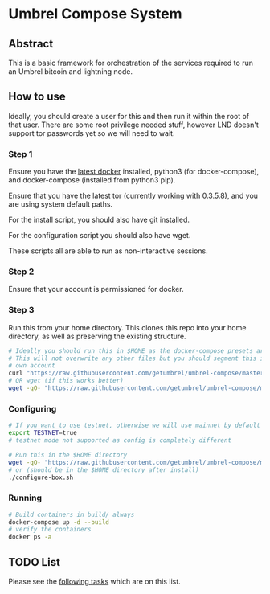 # Umbrel Compose System

## Abstract

This is a basic framework for orchestration of the services required to run an Umbrel bitcoin and lightning node.

## How to use

Ideally, you should create a user for this and then run it within the root of that user. There are some root privilege needed stuff, however LND doesn't support tor passwords yet so we will need to wait.

### Step 1

Ensure you have the [latest docker](https://docs.docker.com/install/linux/docker-ce/ubuntu/) installed, python3 (for docker-compose), and docker-compose (installed from python3 pip).

Ensure that you have the latest tor (currently working with 0.3.5.8), and you are using system default paths.

For the install script, you should also have git installed.

For the configuration script you should also have wget.

These scripts all are able to run as non-interactive sessions.

### Step 2

Ensure that your account is permissioned for docker.

### Step 3

Run this from your home directory. This clones this repo into your home directory, as well as preserving the existing structure.

```bash
# Ideally you should run this in $HOME as the docker-compose presets are in home
# This will not overwrite any other files but you should segment this in its 
# own account
curl "https://raw.githubusercontent.com/getumbrel/umbrel-compose/master/install-box.sh" | sh
# OR wget (if this works better)
wget -qO- "https://raw.githubusercontent.com/getumbrel/umbrel-compose/master/install-box.sh" | sh
```

### Configuring

```bash
# If you want to use testnet, otherwise we will use mainnet by default and be #reckless
export TESTNET=true
# testnet mode not supported as config is completely different

# Run this in the $HOME directory
wget -qO- "https://raw.githubusercontent.com/getumbrel/umbrel-compose/master/configure-box.sh" | sh
# or (should be in the $HOME directory after install)
./configure-box.sh
```

### Running

```bash
# Build containers in build/ always
docker-compose up -d --build
# verify the containers
docker ps -a
```


## TODO List

Please see the [following tasks](https://github.com/getumbrel/umbrel-compose/issues?q=is%3Aissue+is%3Aopen+label%3ATODO) which are on this list.

